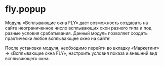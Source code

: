 # fly.popup

Модуль «Всплывающие окна FLY» дает возможность создавать на сайте неограниченное число всплывающих окон разного типа и под разные условия срабатывания. Данный модуль позволяет создать практически любое всплывающее окно на сайте!

После установки модуля, необходимо перейти во вкладку «Маркетинг» -> «Всплывающие окна FLY», настроить условия показа и внешний вид всплывающего окна.